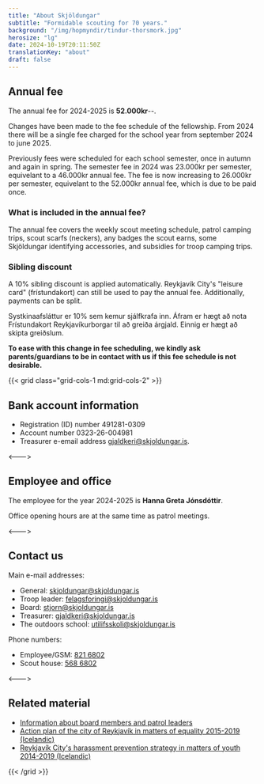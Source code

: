 ```yaml
---
title: "About Skjöldungar"
subtitle: "Formidable scouting for 70 years."
background: "/img/hopmyndir/tindur-thorsmork.jpg"
herosize: "lg"
date: 2024-10-19T20:11:50Z
translationKey: "about"
draft: false
---
```


## Annual fee

The annual fee for 2024-2025 is **52.000kr**--.

Changes have been made to the fee schedule of the fellowship. From 2024 there will be a single fee charged for the school year from september 2024 to june 2025.

Previously fees were scheduled for each school semester, once in autumn and again in spring. The semester fee in 2024 was 23.000kr per semester, equivelant to a 46.000kr annual fee. The fee is now increasing to 26.000kr per semester, equivelant to the 52.000kr annual fee, which is due to be paid once.

### What is included in the annual fee?

The annual fee covers the weekly scout meeting schedule, patrol camping trips, scout scarfs (neckers), any badges the scout earns, some Skjöldungar identifying accessories, and subsidies for troop camping trips.

### Sibling discount

A 10% sibling discount is applied automatically. Reykjavík City's "leisure card" (frístundakort) can still be used to pay the annual fee. Additionally, payments can be split.

Systkinaafsláttur er 10% sem kemur sjálfkrafa inn. Áfram er hægt að nota Frístundakort Reykjavíkurborgar til að greiða árgjald. Einnig er hægt að skipta greiðslum.

**To ease with this change in fee scheduling, we kindly ask parents/guardians to be in contact with us if this fee schedule is not desirable.**

{{< grid class="grid-cols-1 md:grid-cols-2" >}}

## Bank account information

-   Registration (ID) number 491281-0309
-   Account number 0323-26-004981
-   Treasurer e-email address gjaldkeri@skjoldungar.is.

<--->

## Employee and office

The employee for the year 2024-2025 is **Hanna Greta Jónsdóttir**.

Office opening hours are at the same time as patrol meetings.

<--->

## Contact us

Main e-mail addresses:

-   General: skjoldungar@skjoldungar.is
-   Troop leader: felagsforingi@skjoldungar.is
-   Board: stjorn@skjoldungar.is
-   Treasurer: gjaldkeri@skjoldungar.is
-   The outdoors school: utilifsskoli@skjoldungar.is

Phone numbers:

-   Employee/GSM: [821 6802](tel:+3548216802)
-   Scout house: [568 6802](tel:+3545686802)

<--->

## Related material

-   [Information about board members and patrol leaders](/en/volunteer-scouts)
-   [Action plan of the city of Reykjavík in matters of equality 2015-2019 (Icelandic)](https://reykjavik.is/sites/default/files/ymis_skjol/skjol_utgefid_efni/adgerdaaaetlun_reykjavikurborgar_i_jafnrettismalum_2015-2019.pdf)
-   [Reykjavík City's harassment prevention strategy in matters of youth 2014-2019 (Icelandic)](https://reykjavik.is/sites/default/files/forvarnastefna_reykjavikur_net.pdf)

{{< /grid >}}
